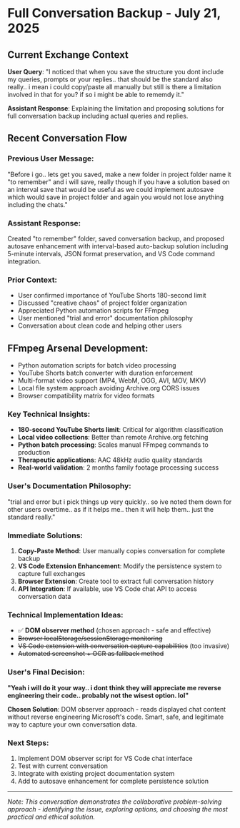 # Full Conversation Backup - July 21, 2025

## Current Exchange Context
**User Query**: "I noticed that when you save the structure you dont include my queries, prompts or your replies.. that should be the standard also really.. i mean i could copy/paste all manually but still is there a limitation involved in that for you? if so i might be able to rememdy it."

**Assistant Response**: Explaining the limitation and proposing solutions for full conversation backup including actual queries and replies.

## Recent Conversation Flow

### Previous User Message:
"Before i go.. lets get you saved, make a new folder in project folder name it "to remember" and i will save, really though if you have a solution based on an interval save that would be useful as we could implement autosave which would save in project folder and again you would not lose anything including the chats."

### Assistant Response:
Created "to remember" folder, saved conversation backup, and proposed autosave enhancement with interval-based auto-backup solution including 5-minute intervals, JSON format preservation, and VS Code command integration.

### Prior Context:
- User confirmed importance of YouTube Shorts 180-second limit
- Discussed "creative chaos" of project folder organization  
- Appreciated Python automation scripts for FFmpeg
- User mentioned "trial and error" documentation philosophy
- Conversation about clean code and helping other users

## FFmpeg Arsenal Development:
- Python automation scripts for batch video processing
- YouTube Shorts batch converter with duration enforcement
- Multi-format video support (MP4, WebM, OGG, AVI, MOV, MKV)
- Local file system approach avoiding Archive.org CORS issues
- Browser compatibility matrix for video formats

### Key Technical Insights:
- **180-second YouTube Shorts limit**: Critical for algorithm classification
- **Local video collections**: Better than remote Archive.org fetching
- **Python batch processing**: Scales manual FFmpeg commands to production
- **Therapeutic applications**: AAC 48kHz audio quality standards
- **Real-world validation**: 2 months family footage processing success

### User's Documentation Philosophy:
"trial and error but i pick things up very quickly.. so ive noted them down for other users overtime.. as if it helps me.. then it will help them.. just the standard really."

### Immediate Solutions:
1. **Copy-Paste Method**: User manually copies conversation for complete backup
2. **VS Code Extension Enhancement**: Modify the persistence system to capture full exchanges
3. **Browser Extension**: Create tool to extract full conversation history
4. **API Integration**: If available, use VS Code chat API to access conversation data

### Technical Implementation Ideas:
- ✅ **DOM observer method** (chosen approach - safe and effective)
- ~~Browser localStorage/sessionStorage monitoring~~  
- ~~VS Code extension with conversation capture capabilities~~ (too invasive)
- ~~Automated screenshot + OCR as fallback method~~

### User's Final Decision:
**"Yeah i will do it your way.. i dont think they will appreciate me reverse engineering their code.. probably not the wisest option. lol"**

**Chosen Solution**: DOM observer approach - reads displayed chat content without reverse engineering Microsoft's code. Smart, safe, and legitimate way to capture your own conversation data.

### Next Steps:
1. Implement DOM observer script for VS Code chat interface
2. Test with current conversation
3. Integrate with existing project documentation system
4. Add to autosave enhancement for complete persistence solution

---

*Note: This conversation demonstrates the collaborative problem-solving approach - identifying the issue, exploring options, and choosing the most practical and ethical solution.*
